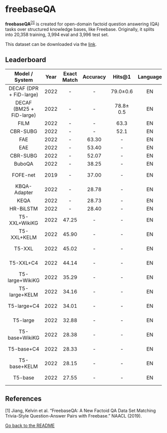 # freebaseQA

**freebaseQA**<sup>[[1]](#myfootnote1)</sup> is created for open-domain factoid question answering (QA) tasks over structured knowledge bases, like Freebase. Originally, it splits into 20,358 training, 3,994 eval and 3,996 test set.

This dataset can be downloaded via the [link](https://github.com/kelvin-jiang/FreebaseQA).


## Leaderboard 

|  Model / System  | Year | Exact Match | Accuracy | Hits@1 | Language |                      Reported by                      |
|:----------------:|:----:|:-----------:|:--------:|:--------:|:--------:|:-----------------------------------------------------:|
|   DECAF (DPR + FiD-large)  | 2022 |      -      | -  |  79.0±0.6  |    EN     |  [Yu et al.](https://arxiv.org/pdf/2210.00063.pdf)   |
|  DECAF (BM25 + FiD-large)  | 2022 |      -      |  -  | 78.8± 0.5 |    EN     |  [Yu et al.](https://arxiv.org/pdf/2210.00063.pdf)   |
| FILM  | 2022 |      -      |  -  | 63.3 |    EN     |  [Yu et al.](https://arxiv.org/pdf/2210.00063.pdf)   |
| CBR-SUBG  | 2022 |      -      |  -  | 52.1 |    EN     |  [Yu et al.](https://arxiv.org/pdf/2210.00063.pdf)   |
|       FAE        | 2022 |      -      |  63.30   |   -  |   EN     |  [Das et al.](https://arxiv.org/pdf/2202.10610.pdf)   |
|       EAE        | 2022 |      -      |  53.40   |    -  | EN     |  [Das et al.](https://arxiv.org/pdf/2202.10610.pdf)   |
|     CBR-SUBG     | 2022 |      -      |  52.07   |  -  |   EN     |  [Das et al.](https://arxiv.org/pdf/2202.10610.pdf)   |
|      BuboQA      | 2022 |      -      |  38.25   |  -  |   EN     |  [Das et al.](https://arxiv.org/pdf/2202.10610.pdf)   |
|     FOFE-net     | 2019 |      -      |  37.00   |   -  |  EN     | [Jiang et al.](https://aclanthology.org/N19-1028.pdf) |
|   KBQA-Adapter   | 2022 |      -      |  28.78   |  -  |   EN     |  [Das et al.](https://arxiv.org/pdf/2202.10610.pdf)   |
|       KEQA       | 2022 |      -      |  28.73   |  -  |   EN     |  [Das et al.](https://arxiv.org/pdf/2202.10610.pdf)   |
|    HR-BiLSTM     | 2022 |      -      |  28.40   |   -  |  EN     |  [Das et al.](https://arxiv.org/pdf/2202.10610.pdf)   |
|  T5-XXL+WikiKG   | 2022 |    47.25    |    -     |   -  |  EN     |   [Moiseev et al.](https://arxiv.org/pdf/2205.08184.pdf)    |
|   T5-XXL+KELM    | 2022 |    45.90     |    -     |   -  |  EN     |   [Moiseev et al.](https://arxiv.org/pdf/2205.08184.pdf)    |
|      T5-XXL      | 2022 |    45.02    |    -     |    -  | EN     |   [Moiseev et al.](https://arxiv.org/pdf/2205.08184.pdf)    |
|    T5-XXL+C4     | 2022 |    44.14    |    -     |   -  |  EN     |   [Moiseev et al.](https://arxiv.org/pdf/2205.08184.pdf)    |
| T5-large+WikiKG  | 2022 |    35.29    |    -     |  -  |   EN     |   [Moiseev et al.](https://arxiv.org/pdf/2205.08184.pdf)    |
|  T5-large+KELM   | 2022 |    34.16    |    -     |  -  |   EN     |   [Moiseev et al.](https://arxiv.org/pdf/2205.08184.pdf)    |
|   T5-large+C4    | 2022 |    34.01    |    -     |  -  |   EN     |   [Moiseev et al.](https://arxiv.org/pdf/2205.08184.pdf)    |
|     T5-large     | 2022 |    32.88    |    -     |   -  |  EN     |   [Moiseev et al.](https://arxiv.org/pdf/2205.08184.pdf)    |
|  T5-base+WikiKG  | 2022 |    28.38    |    -     |   -  |  EN     |   [Moiseev et al.](https://arxiv.org/pdf/2205.08184.pdf)    |
|    T5-base+C4    | 2022 |    28.33    |    -     |  -  |   EN     |   [Moiseev et al.](https://arxiv.org/pdf/2205.08184.pdf)    |
|   T5-base+KELM   | 2022 |    28.15    |    -     |   -  |  EN     |   [Moiseev et al.](https://arxiv.org/pdf/2205.08184.pdf)    |
|     T5-base      | 2022 |    27.55    |    -     |   -  |  EN     |   [Moiseev et al.](https://arxiv.org/pdf/2205.08184.pdf)    |



## References 
<a name="myfootnote1">[1]</a> Jiang, Kelvin et al. “FreebaseQA: A New Factoid QA Data Set Matching Trivia-Style Question-Answer Pairs with Freebase.” NAACL (2019).

[Go back to the README](../README.md)
